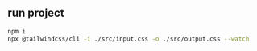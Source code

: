 
## run project


```bash
npm i
npx @tailwindcss/cli -i ./src/input.css -o ./src/output.css --watch
```
 